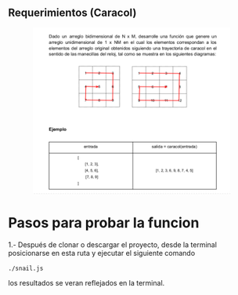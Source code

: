 ## Requerimientos (Caracol)

<div align="center">
    <a href="#">
       <img width="80%" src="./snail.png" alt=''>
    </a>
</div>

# Pasos para probar la funcion

1.- Después de clonar o descargar el proyecto, desde la terminal posicionarse en esta ruta y ejecutar el siguiente comando 
```
./snail.js
```
los resultados se veran reflejados en la terminal.